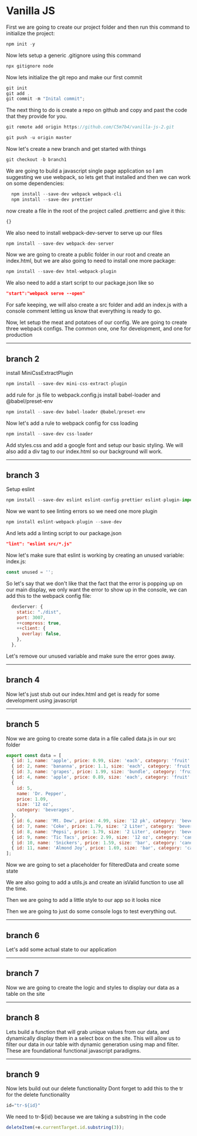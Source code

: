 # Vanilla JS

First we are going to create our project folder and then run this command to initialize the project:

```js
npm init -y

```

Now lets setup a generic .gitignore using this command

```js
npx gitignore node
```

Now lets initialize the git repo and make our first commit

```js
git init
git add .
git commit -m "Inital commit";

```

The next thing to do is create a repo on github and copy and past the code that they provide for you.

```js
git remote add origin https://github.com/C5m7b4/vanilla-js-2.git

git push -u origin master
```

Now let's create a new branch and get started with things

```js
git checkout -b branch1

```

We are going to build a javascript single page application so I am suggesting we use webpack, so lets get that installed and then we can work on some dependencies:

```js
  npm install --save-dev webpack webpack-cli
  npm install --save-dev prettier
```

now create a file in the root of the project called .prettierrc and give it this:

```js
{}
```

We also need to install webpack-dev-server to serve up our files

```js
npm install --save-dev webpack-dev-server
```

Now we are going to create a public folder in our root and create an index.html, but we are also going to need to install one more package:

```js
npm install --save-dev html-webpack-plugin

```

We also need to add a start script to our package.json like so

```json
"start":"webpack serve --open"
```

For safe keeping, we will also create a src folder and add an index.js with a console comment letting us know that everything is ready to go.

Now, let setup the meat and potatoes of our config. We are going to create three webpack configs. The common one, one for development, and one for production

************************************

## branch 2

install MiniCssExtractPlugin

```js
npm install --save-dev mini-css-extract-plugin
```

add rule for .js file to webpack.config.js install babel-loader and @babel/preset-env

```js
npm install --save-dev babel-loader @babel/preset-env
```

Now let's add a rule to webpack config for css loading

```js
npm install --save-dev css-loader
```

Add styles.css and add a google font and setup our basic styling. We will also add a div tag to our index.html so our background will work.

************************************

## branch 3

Setup eslint

```js
npm install --save-dev eslint eslint-config-prettier eslint-plugin-import
```

Now we want to see linting errors so we need one more plugin

```js
npm install eslint-webpack-plugin --save-dev
```

And lets add a linting script to our package.json

```json
"lint": "eslint src/*.js"
```

Now let's make sure that eslint is working by creating an unused variable:
index.js:

```js
const unused = '';
```

So let's say that we don't like that the fact that the error is popping up on our main display, we only want the error to show up in the console, we can add this to the webpack config file:

```js
  devServer: {
    static: "./dist",
    port: 3007,
    ++compress: true,
    ++client: {
      overlay: false,
    },
  },
```

Let's remove our unused variable and make sure the error goes away.

************************************

## branch 4

Now let's just stub out our index.html and get is ready for some development using javascript

************************************

## branch 5

Now we are going to create some data in a file called data.js in our src folder

```js
export const data = [
  { id: 1, name: 'apple', price: 0.99, size: 'each', category: 'fruit' },
  { id: 2, name: 'bananna', price: 1.1, size: 'each', category: 'fruit' },
  { id: 3, name: 'grapes', price: 1.99, size: 'bundle', category: 'fruit' },
  { id: 4, name: 'apple', price: 0.89, size: 'each', category: 'fruit' },
  {
    id: 5,
    name: 'Dr. Pepper',
    price: 1.09,
    size: '12 oz',
    category: 'beverages',
  },
  { id: 6, name: 'Mt. Dew', price: 4.99, size: '12 pk', category: 'beverages' },
  { id: 7, name: 'Coke', price: 1.79, size: '2 Liter', category: 'beverages' },
  { id: 8, name: 'Pepsi', price: 1.79, size: '2 Liter', category: 'beverages' },
  { id: 9, name: 'Tic Tacs', price: 2.99, size: '12 oz', category: 'candy' },
  { id: 10, name: 'Snickers', price: 1.59, size: 'bar', category: 'candy' },
  { id: 11, name: 'Almond Joy', price: 1.69, size: 'bar', category: 'candy' },
];
```

Now we are going to set a placeholder for filteredData and create some state

We are also going to add a utils.js and create an isValid function to use all the time.

Then we are going to add a little style to our app so it looks nice

Then we are going to just do some console logs to test everything out.

************************************

## branch 6

Let's add some actual state to our application

************************************

## branch 7

Now we are going to create the logic and styles to display our data as a table on the site

************************************

## branch 8

Lets build a function that will grab unique values from our data, and dynamically display them in a select box on the site. This will allow us to filter our data in our table with dynamic generation using map and filter. These are foundational functional javascript paradigms.

************************************

## branch 9

Now lets build out our delete functionality
Dont forget to add this to the tr for the delete functionality

```js
id="tr-${id}"
```

We need to tr-${id} because we are taking a substring in the code

```js
deleteItem(+e.currentTarget.id.substring(3));
```

